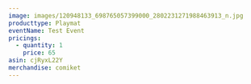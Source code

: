 ```yaml
---
image: images/120948133_698765057399000_2802231271988463913_n.jpg
producttype: Playmat
eventName: Test Event
pricings:
  - quantity: 1
    price: 65
asin: cjRyxL22Y
merchandise: comiket
---
```

